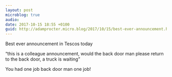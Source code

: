 ```yaml
---
layout: post
microblog: true
audio: 
date: 2017-10-15 18:55 +0100
guid: http://adamprocter.micro.blog/2017/10/15/best-ever-announcement.html
---
```

Best ever announcement in Tescos today 

“this is a colleague announcement, would the back door man please return to the back door, a truck is waiting”

You had one job back door man one job!
